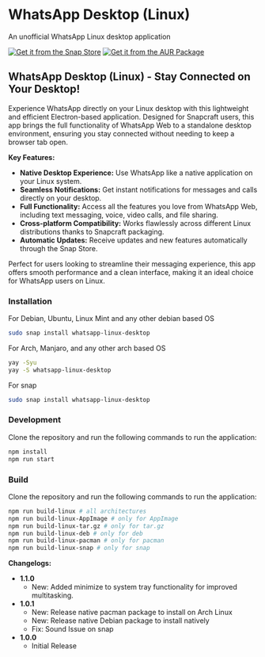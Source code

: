# WhatsApp Desktop (Linux)
An unofficial WhatsApp Linux desktop application

[![Get it from the Snap Store](https://snapcraft.io/en/dark/install.svg)](https://snapcraft.io/whatsapp-linux-desktop)
[![Get it from the AUR Package](https://aur.archlinux.org/static/css/archnavbar/aurlogo.png)](https://aur.archlinux.org/packages/whatsapp-linux-desktop-bin)

## WhatsApp Desktop (Linux) - Stay Connected on Your Desktop!

Experience WhatsApp directly on your Linux desktop with this lightweight and efficient Electron-based application. Designed for Snapcraft users, this app brings the full functionality of WhatsApp Web to a standalone desktop environment, ensuring you stay connected without needing to keep a browser tab open.

**Key Features:**

* **Native Desktop Experience:** Use WhatsApp like a native application on your Linux system.
* **Seamless Notifications:** Get instant notifications for messages and calls directly on your desktop.
* **Full Functionality:** Access all the features you love from WhatsApp Web, including text messaging, voice, video calls, and file sharing.
* **Cross-platform Compatibility:** Works flawlessly across different Linux distributions thanks to Snapcraft packaging.
* **Automatic Updates:** Receive updates and new features automatically through the Snap Store.


Perfect for users looking to streamline their messaging experience, this app offers smooth performance and a clean interface, making it an ideal choice for WhatsApp users on Linux.

### Installation
For Debian, Ubuntu, Linux Mint and any other debian based OS
```bash
sudo snap install whatsapp-linux-desktop
```
For Arch, Manjaro, and any other arch based OS
```bash
yay -Syu
yay -S whatsapp-linux-desktop
```
For snap
```bash
sudo snap install whatsapp-linux-desktop
```

### Development
Clone  the repository and run the following commands to run the application:
```bash
npm install
npm run start
```
### Build
Clone  the repository and run the following commands to run the application:
```bash
npm run build-linux # all architectures
npm run build-linux-AppImage # only for AppImage
npm run build-linux-tar.gz # only for tar.gz
npm run build-linux-deb # only for deb
npm run build-linux-pacman # only for pacman
npm run build-linux-snap # only for snap
```


**Changelogs:**
* **1.1.0**
	* New: Added minimize to system tray functionality for improved multitasking.
* **1.0.1**
	* New: Release native pacman package to install on Arch Linux
	* New: Release native Debian package to install natively
	* Fix: Sound Issue on snap
* **1.0.0**
	* Initial Release